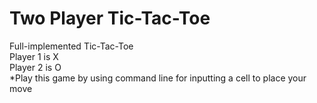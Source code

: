 # Two Player Tic-Tac-Toe  
Full-implemented Tic-Tac-Toe  
Player 1 is X  
Player 2 is O  
*Play this game by using command line for inputting a cell to place your move

